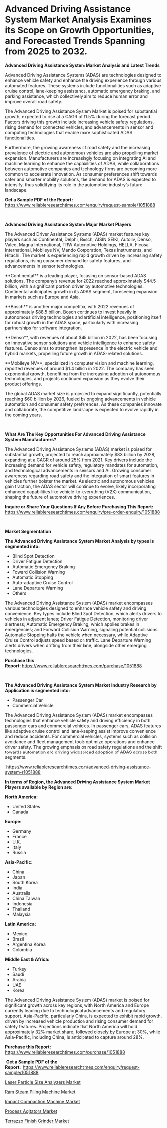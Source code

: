 <p><h1>Advanced Driving Assistance System Market Analysis Examines its Scope on Growth Opportunities, and Forecasted Trends Spanning from 2025 to 2032.</h1></p><p><strong>Advanced Driving Assistance System Market Analysis and Latest Trends</strong></p>
<p><p>Advanced Driving Assistance Systems (ADAS) are technologies designed to enhance vehicle safety and enhance the driving experience through various automated features. These systems include functionalities such as adaptive cruise control, lane-keeping assistance, automatic emergency braking, and parking assistance, which collectively aim to reduce human error and improve overall road safety.</p><p>The Advanced Driving Assistance System Market is poised for substantial growth, expected to rise at a CAGR of 11.5% during the forecast period. Factors driving this growth include increasing vehicle safety regulations, rising demand for connected vehicles, and advancements in sensor and computing technologies that enable more sophisticated ADAS functionalities. </p><p>Furthermore, the growing awareness of road safety and the increasing prevalence of electric and autonomous vehicles are also propelling market expansion. Manufacturers are increasingly focusing on integrating AI and machine learning to enhance the capabilities of ADAS, while collaborations between automotive companies and technology firms are becoming more common to accelerate innovation. As consumer preferences shift towards safer and smarter mobility solutions, the demand for ADAS is expected to intensify, thus solidifying its role in the automotive industry’s future landscape.</p></p>
<p><strong>Get a Sample PDF of the Report:&nbsp;</strong> <a href="https://www.reliableresearchtimes.com/enquiry/request-sample/1051888?utm_campaign=3002&utm_medium=2&utm_source=Github&utm_content=ia&utm_term=30032025&utm_id=advanced-driving-assistance-system">https://www.reliableresearchtimes.com/enquiry/request-sample/1051888</a></p>
<p>&nbsp;</p>
<p><strong>Advanced Driving Assistance System Major Market Players</strong></p>
<p><p>The Advanced Driver Assistance Systems (ADAS) market features key players such as Continental, Delphi, Bosch, AISIN SEIKI, Autoliv, Denso, Valeo, Magna International, TRW Automotive Holdings, HELLA, Ficosa International, Mobileye NV, Mando Corporation, Texas Instruments, and Hitachi. The market is experiencing rapid growth driven by increasing safety regulations, rising consumer demand for safety features, and advancements in sensor technologies.</p><p>**Continental** is a leading player, focusing on sensor-based ADAS solutions. The company’s revenue for 2022 reached approximately $44.5 billion, with a significant portion driven by automotive technologies. Continental anticipates growth in its ADAS segment, foreseeing expansion in markets such as Europe and Asia.</p><p>**Bosch** is another major competitor, with 2022 revenues of approximately $88.5 billion. Bosch continues to invest heavily in autonomous driving technologies and artificial intelligence, positioning itself for robust growth in the ADAS space, particularly with increasing partnerships for software integration.</p><p>**Denso**, with revenues of about $45 billion in 2022, has been focusing on innovative sensor solutions and vehicle intelligence to enhance safety features. Denso aims to strengthen its presence in the electric vehicle and hybrid markets, propelling future growth in ADAS-related solutions.</p><p>**Mobileye NV**, specialized in computer vision and machine learning, reported revenues of around $1.4 billion in 2022. The company has seen exponential growth, benefiting from the increasing adoption of autonomous technologies, and projects continued expansion as they evolve their product offerings.</p><p>The global ADAS market size is projected to expand significantly, potentially reaching $60 billion by 2026, fueled by ongoing advancements in vehicle automation and consumer safety preferences. As these companies innovate and collaborate, the competitive landscape is expected to evolve rapidly in the coming years.</p></p>
<p>&nbsp;</p>
<p><strong>What Are The Key Opportunities For Advanced Driving Assistance System Manufacturers?</strong></p>
<p><p>The Advanced Driving Assistance Systems (ADAS) market is poised for substantial growth, projected to reach approximately $83 billion by 2028, expanding at a CAGR of around 25% from 2021. Key drivers include the increasing demand for vehicle safety, regulatory mandates for automation, and technological advancements in sensors and AI. Growing consumer awareness regarding road safety and the integration of smart features in vehicles further bolster the market. As electric and autonomous vehicles gain traction, the ADAS sector will continue to evolve, likely incorporating enhanced capabilities like vehicle-to-everything (V2X) communication, shaping the future of automotive driving experiences.</p></p>
<p><strong>Inquire or Share Your Questions If Any Before Purchasing This Report:</strong> <a href="https://www.reliableresearchtimes.com/enquiry/pre-order-enquiry/1051888?utm_campaign=3002&utm_medium=2&utm_source=Github&utm_content=ia&utm_term=30032025&utm_id=advanced-driving-assistance-system">https://www.reliableresearchtimes.com/enquiry/pre-order-enquiry/1051888</a></p>
<p>&nbsp;</p>
<p><strong>Market Segmentation</strong></p>
<p><strong>The Advanced Driving Assistance System Market Analysis by types is segmented into:</strong></p>
<p><ul><li>Blind Spot Detection</li><li>Driver Fatigue Detection</li><li>Automatic Emergency Braking</li><li>Foward Collision Warning</li><li>Automatic Stopping</li><li>Auto-adaptive Cruise Control</li><li>Lane Departure Warning</li><li>Others</li></ul></p>
<p><p>The Advanced Driving Assistance System (ADAS) market encompasses various technologies designed to enhance vehicle safety and driving convenience. Key types include Blind Spot Detection, which alerts drivers to vehicles in adjacent lanes; Driver Fatigue Detection, monitoring driver alertness; Automatic Emergency Braking, which applies brakes in emergencies; and Forward Collision Warning, signaling potential collisions. Automatic Stopping halts the vehicle when necessary, while Adaptive Cruise Control adjusts speed based on traffic. Lane Departure Warning alerts drivers when drifting from their lane, alongside other emerging technologies.</p></p>
<p><strong>Purchase this Report:&nbsp;</strong><a href="https://www.reliableresearchtimes.com/purchase/1051888?utm_campaign=3002&utm_medium=2&utm_source=Github&utm_content=ia&utm_term=30032025&utm_id=advanced-driving-assistance-system">https://www.reliableresearchtimes.com/purchase/1051888</a></p>
<p>&nbsp;</p>
<p><strong>The Advanced Driving Assistance System Market Industry Research by Application is segmented into:</strong></p>
<p><ul><li>Passenger Car</li><li>Commercial Vehicle</li></ul></p>
<p><p>The Advanced Driving Assistance System (ADAS) market encompasses technologies that enhance vehicle safety and driving efficiency in both passenger cars and commercial vehicles. In passenger cars, ADAS features like adaptive cruise control and lane-keeping assist improve convenience and reduce accidents. For commercial vehicles, systems such as collision avoidance and fleet management tools optimize operations and enhance driver safety. The growing emphasis on road safety regulations and the shift towards automation are driving widespread adoption of ADAS across both segments.</p></p>
<p><a href="https://www.reliableresearchtimes.com/advanced-driving-assistance-system-r1051888?utm_campaign=3002&utm_medium=2&utm_source=Github&utm_content=ia&utm_term=30032025&utm_id=advanced-driving-assistance-system">&nbsp;https://www.reliableresearchtimes.com/advanced-driving-assistance-system-r1051888</a></p>
<p><strong>In terms of Region, the Advanced Driving Assistance System Market Players available by Region are:</strong></p>
<p>
    <p> <strong> North America: </strong>
        <ul>
            <li>United States</li>
            <li>Canada</li>
        </ul>
        </p> 
    <p> <strong> Europe: </strong>
        <ul>
            <li>Germany</li>
            <li>France</li>
            <li>U.K.</li>
            <li>Italy</li>
            <li>Russia</li>
        </ul>
        </p> 
    <p> <strong> Asia-Pacific: </strong>
        <ul>
            <li>China</li>
            <li>Japan</li>
            <li>South Korea</li>
            <li>India</li>
            <li>Australia</li>
            <li>China Taiwan</li>
            <li>Indonesia</li>
            <li>Thailand</li>
            <li>Malaysia</li>
        </ul>
        </p> 
    <p> <strong> Latin America: </strong>
        <ul>
            <li>Mexico</li>
            <li>Brazil</li>
            <li>Argentina Korea</li>
            <li>Colombia</li>
        </ul>
        </p> 
    <p> <strong> Middle East & Africa: </strong>
        <ul>
            <li>Turkey</li>
            <li>Saudi</li>
            <li>Arabia</li>
            <li>UAE</li>
            <li>Korea</li>
        </ul>
    </p>
    </p>
<p><p>The Advanced Driving Assistance System (ADAS) market is poised for significant growth across key regions, with North America and Europe currently leading due to technological advancements and regulatory support. Asia-Pacific, particularly China, is expected to exhibit rapid growth, driven by increased vehicle production and rising consumer demand for safety features. Projections indicate that North America will hold approximately 32% market share, followed closely by Europe at 30%, while Asia-Pacific, including China, is anticipated to capture around 28%.</p></p>
<p><strong>Purchase this Report: </strong><a href="https://www.reliableresearchtimes.com/purchase/1051888?utm_campaign=3002&utm_medium=2&utm_source=Github&utm_content=ia&utm_term=30032025&utm_id=advanced-driving-assistance-system">https://www.reliableresearchtimes.com/purchase/1051888</a></p>
<p>&nbsp;<strong>Get a Sample PDF of the Report:&nbsp;&nbsp;</strong><a href="https://www.reliableresearchtimes.com/enquiry/request-sample/1051888?utm_campaign=3002&utm_medium=2&utm_source=Github&utm_content=ia&utm_term=30032025&utm_id=advanced-driving-assistance-system">https://www.reliableresearchtimes.com/enquiry/request-sample/1051888</a></p>
<p><strong></strong></p>
<p><p><a href="https://www.linkedin.com/pulse/market-demand-revenue-analysis-laser-particle-size-analyzers-ikiqe?utm_campaign=3002&utm_medium=2&utm_source=Github&utm_content=ia&utm_term=30032025&utm_id=advanced-driving-assistance-system">Laser Particle Size Analyzers Market</a></p><p><a href="https://www.linkedin.com/pulse/unlocking-insights-ram-steam-piling-machine-market-kl50e?utm_campaign=3002&utm_medium=2&utm_source=Github&utm_content=ia&utm_term=30032025&utm_id=advanced-driving-assistance-system">Ram Steam Piling Machine Market</a></p><p><a href="https://www.linkedin.com/pulse/evaluating-impact-compaction-machine-market-2025-2032-trends-uum1e?utm_campaign=3002&utm_medium=2&utm_source=Github&utm_content=ia&utm_term=30032025&utm_id=advanced-driving-assistance-system">Impact Compaction Machine Market</a></p><p><a href="https://www.linkedin.com/pulse/comprehensive-process-agitators-market-forecast-139-cagr-growth-ebqwe?utm_campaign=3002&utm_medium=2&utm_source=Github&utm_content=ia&utm_term=30032025&utm_id=advanced-driving-assistance-system">Process Agitators Market</a></p><p><a href="https://www.linkedin.com/pulse/global-overview-terrazzo-finish-grinder-market-revenue-share-blg4e?utm_campaign=3002&utm_medium=2&utm_source=Github&utm_content=ia&utm_term=30032025&utm_id=advanced-driving-assistance-system">Terrazzo Finish Grinder Market</a></p></p>